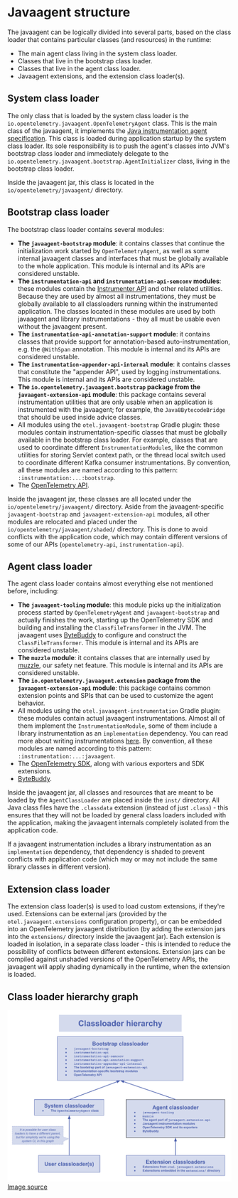 # Javaagent structure

The javaagent can be logically divided into several parts, based on the class loader that contains
particular classes (and resources) in the runtime:

* The main agent class living in the system class loader.
* Classes that live in the bootstrap class loader.
* Classes that live in the agent class loader.
* Javaagent extensions, and the extension class loader(s).

## System class loader

The only class that is loaded by the system class loader is the
`io.opentelemetry.javaagent.OpenTelemetryAgent` class. This is the main class of the javaagent, it
implements the
[Java instrumentation agent specification](https://docs.oracle.com/javase/8/docs/api/java/lang/instrument/package-summary.html).
This class is loaded during application startup by the system class loader. Its sole
responsibility is to push the agent's classes into JVM's bootstrap class loader and immediately
delegate to the `io.opentelemetry.javaagent.bootstrap.AgentInitializer` class, living in the
bootstrap class loader.

Inside the javaagent jar, this class is located in the `io/opentelemetry/javaagent/` directory.

## Bootstrap class loader

The bootstrap class loader contains several modules:

* **The `javaagent-bootstrap` module**:
  it contains classes that continue the initialization work started by `OpenTelemetryAgent`, as well
  as some internal javaagent classes and interfaces that must be globally available to the whole
  application. This module is internal and its APIs are considered unstable.
* **The `instrumentation-api` and `instrumentation-api-semconv` modules**:
  these modules contain the [Instrumenter API](using-instrumenter-api.md) and other related
  utilities. Because they are used by almost all instrumentations, they must be globally available
  to all classloaders running within the instrumented application. The classes located in these
  modules are used by both javaagent and library instrumentations - they all must be usable even
  without the javaagent present.
* **The `instrumentation-api-annotation-support` module**:
  it contains classes that provide support for annotation-based auto-instrumentation, e.g.
  the `@WithSpan` annotation. This module is internal and its APIs are considered unstable.
* **The `instrumentation-appender-api-internal` module**:
  it contains classes that constitute the "appender API", used by logging instrumentations. This
  module is internal and its APIs are considered unstable.
* **The `io.opentelemetry.javaagent.bootstrap` package from the `javaagent-extension-api` module**:
  this package contains several instrumentation utilities that are only usable when an application
  is instrumented with the javaagent; for example, the `Java8BytecodeBridge` that should be used
  inside advice classes.
* All modules using the `otel.javaagent-bootstrap` Gradle plugin:
  these modules contain instrumentation-specific classes that must be globally available in the
  bootstrap class loader. For example, classes that are used to coordinate
  different `InstrumentationModule`s, like the common utilities for storing Servlet context path, or
  the thread local switch used to coordinate different Kafka consumer instrumentations. By
  convention, all these modules are named according to this
  pattern: `:instrumentation:...:bootstrap`.
* The [OpenTelemetry API](https://github.com/open-telemetry/opentelemetry-java/tree/main/api/all).

Inside the javaagent jar, these classes are all located under the `io/opentelemetry/javaagent/`
directory. Aside from the javaagent-specific `javaagent-bootstrap` and `javaagent-extension-api`
modules, all other modules are relocated and placed under the `io/opentelemetry/javaagent/shaded/`
directory. This is done to avoid conflicts with the application code, which may contain different
versions of some of our APIs (`opentelemetry-api`, `instrumentation-api`).

## Agent class loader

The agent class loader contains almost everything else not mentioned before, including:

* **The `javaagent-tooling` module**:
  this module picks up the initialization process started by `OpenTelemetryAgent`
  and `javaagent-bootstrap` and actually finishes the work, starting up the OpenTelemetry SDK and
  building and installing the `ClassFileTransformer` in the JVM. The javaagent
  uses [ByteBuddy](https://bytebuddy.net) to configure and construct the `ClassFileTransformer`.
  This module is internal and its APIs are considered unstable.
* **The `muzzle` module**:
  it contains classes that are internally used by [muzzle](muzzle.md), our safety net feature. This
  module is internal and its APIs are considered unstable.
* **The `io.opentelemetry.javaagent.extension` package from the `javaagent-extension-api` module**:
  this package contains common extension points and SPIs that can be used to customize the agent
  behavior.
* All modules using the `otel.javaagent-instrumentation` Gradle plugin:
  these modules contain actual javaagent instrumentations. Almost all of them implement
  the `InstrumentationModule`, some of them include a library instrumentation as an `implementation`
  dependency. You can read more about writing instrumentations [here](writing-instrumentation.md).
  By convention, all these modules are named according to this
  pattern: `:instrumentation:...:javaagent`.
* The [OpenTelemetry SDK](https://github.com/open-telemetry/opentelemetry-java/tree/main/sdk/all),
  along with various exporters and SDK extensions.
* [ByteBuddy](https://bytebuddy.net).

Inside the javaagent jar, all classes and resources that are meant to be loaded by
the `AgentClassLoader` are placed inside the `inst/` directory. All Java class files have
the `.classdata` extension (instead of just `.class`) - this ensures that they will not be loaded by
general class loaders included with the application, making the javaagent internals completely
isolated from the application code.

If a javaagent instrumentation includes a library instrumentation as an `implementation` dependency,
that dependency is shaded to prevent conflicts with application code (which may or may not include
the same library classes in different version).

## Extension class loader

The extension class loader(s) is used to load custom extensions, if they're used. Extensions can be
external jars (provided by the `otel.javaagent.extensions` configuration property), or can be
embedded into an OpenTelemetry javaagent distribution (by adding the extension jars into
the `extensions/` directory inside the javaagent jar). Each extension is loaded in isolation, in a
separate class loader - this is intended to reduce the possibility of conflicts between different
extensions. Extension jars can be compiled against unshaded versions of the OpenTelemetry APIs,
the javaagent will apply shading dynamically in the runtime, when the extension is loaded.

## Class loader hierarchy graph

![Agent class loader hierarchy](class-loader-hierarchy.svg)
[Image source](https://docs.google.com/drawings/d/1DOftemu_96_0RggzOV3hFXejqeZWTmPBgbkaUhHw--g)
